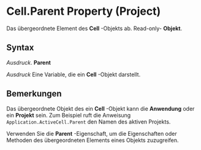
# Cell.Parent Property (Project)

Das übergeordnete Element des  **Cell** -Objekts ab. Read-only- **Objekt**.


## Syntax

 _Ausdruck_. **Parent**

 _Ausdruck_ Eine Variable, die ein **Cell** -Objekt darstellt.


## Bemerkungen

Das übergeordnete Objekt des ein  **Cell** -Objekt kann die **Anwendung** oder ein **Projekt** sein. Zum Beispiel ruft die Anweisung `Application.ActiveCell.Parent` den Namen des aktiven Projekts.

Verwenden Sie die  **Parent** -Eigenschaft, um die Eigenschaften oder Methoden des übergeordneten Elements eines Objekts zuzugreifen.

